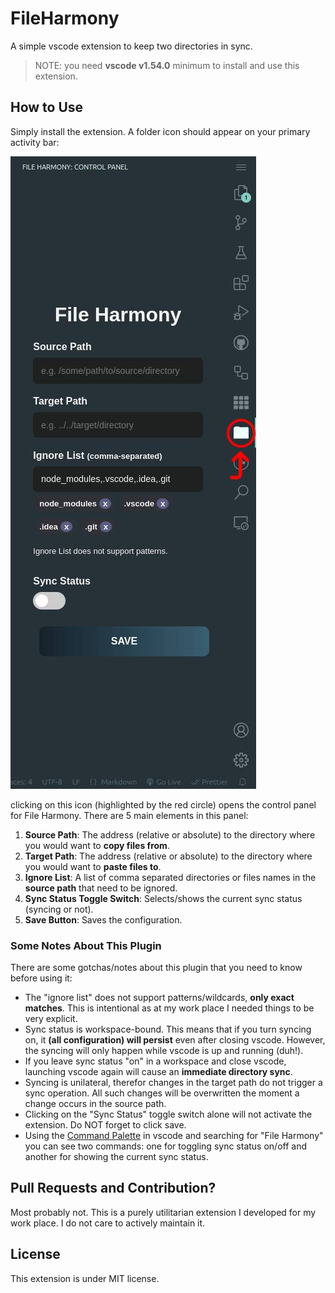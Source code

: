 # FileHarmony

A simple vscode extension to keep two directories in sync.

> NOTE: you need **vscode v1.54.0** minimum to install and use this extension.


## How to Use

Simply install the extension. A folder icon should appear on your primary activity bar:

![File Harmony icon on activity bar](https://raw.githubusercontent.com/Amir-Zouerami/FileHarmony/refs/heads/main/README-resources/01-Activity-Bar-Icon.jpg)

clicking on this icon (highlighted by the red circle) opens the control panel for File Harmony. There are 5 main elements in this panel:

1. **Source Path**: The address (relative or absolute) to the directory where you would want to **copy files from**.
2. **Target Path**: The address (relative or absolute) to the directory where you would want to **paste files to**.
3. **Ignore List**: A list of comma separated directories or files names in the **source path** that need to be ignored.
4. **Sync Status Toggle Switch**: Selects/shows the current sync status (syncing or not).
5. **Save Button**: Saves the configuration.


### Some Notes About This Plugin

There are some gotchas/notes about this plugin that you need to know before using it:

- The "ignore list" does not support patterns/wildcards, **only exact matches**. This is intentional as at my work place I needed things to be very explicit.
- Sync status is workspace-bound. This means that if you turn syncing on, it **(all configuration) will persist** even after closing vscode. However, the syncing will only happen while vscode is up and running (duh!).
- If you leave sync status "on" in a workspace and close vscode, launching vscode again will cause an **immediate directory sync**.
- Syncing is unilateral, therefor changes in the target path do not trigger a sync operation. All such changes will be overwritten the moment a change occurs in the source path.
- Clicking on the "Sync Status" toggle switch alone will not activate the extension. Do NOT forget to click save.
- Using the [Command Palette](https://code.visualstudio.com/api/ux-guidelines/command-palette) in vscode and searching for "File Harmony" you can see two commands: one for toggling sync status on/off and another for showing the current sync status.


## Pull Requests and Contribution?

Most probably not. This is a purely utilitarian extension I developed for my work place. I do not care to actively maintain it.


## License

This extension is under MIT license.